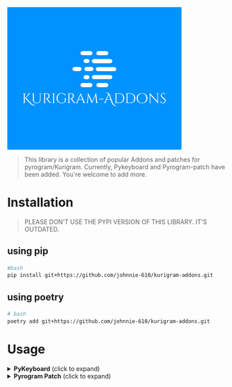 <img align=center src=./logo.png length=80 width = 400>


> This library is a collection of popular Addons and patches for pyrogram/Kurigram.
> Currently, Pykeyboard and Pyrogram-patch have been added. You're welcome to add more.

# Installation
> PLEASE DON'T USE THE PYPI VERSION OF THIS LIBRARY. IT'S OUTDATED.
## using pip  

```bash
#bash
pip install git+https://github.com/johnnie-610/kurigram-addons.git

```

## using poetry

```bash
# bash
poetry add git+https://github.com/johnnie-610/kurigram-addons.git

```

# Usage

<details>
<summary><b>PyKeyboard</b> (click to expand)</summary>

<div align="center">
<p align="center">
<img src="https://raw.githubusercontent.com/johnnie-610/pykeyboard/main/docs/source/images/logo.png" alt="pykeyboard">
</p>

![PyPI](https://img.shields.io/pypi/v/pykeyboard-kurigram)
[![Downloads](https://pepy.tech/badge/pykeyboard-kurigram)](https://pepy.tech/project/pykeyboard-kurigram)
![GitHub](https://img.shields.io/github/license/johnnie-610/pykeyboard)

 <p><h2>🎉This is pykeyboard for <a href="https://github.com/KurimuzonAkuma/pyrogram">Kurigram</a> 🎉</h2></p>
 <br>
 <p><strong><em>No need to change your code, just install the library and you're good to go.</em></strong></p>

</div>

# Pykeyboard

- [Pykeyboard](#pykeyboard)
- [What's new?](#whats-new)
- [Documentation](#documentation)
  - [Inline Keyboard](#inline-keyboard)
        - [Parameters:](#parameters)
    - [Inline Keyboard add buttons](#inline-keyboard-add-buttons)
      - [Code](#code)
      - [Result](#result)
    - [Inline Keyboard row buttons](#inline-keyboard-row-buttons)
      - [Code](#code-1)
      - [Result](#result-1)
    - [Pagination inline keyboard](#pagination-inline-keyboard)
      - [Parameters:](#parameters-1)
      - [Pagination 3 pages](#pagination-3-pages)
      - [Code](#code-2)
      - [Result](#result-2)
      - [Pagination 5 pages](#pagination-5-pages)
      - [Code](#code-3)
      - [Result](#result-3)
      - [Pagination 9 pages](#pagination-9-pages)
      - [Code](#code-4)
      - [Result](#result-4)
      - [Pagination 100 pages](#pagination-100-pages)
      - [Code](#code-5)
      - [Result](#result-5)
      - [Pagination 150 pages and buttons](#pagination-150-pages-and-buttons)
      - [Code](#code-6)
      - [Result](#result-6)
    - [Languages inline keyboard](#languages-inline-keyboard)
      - [Parameters:](#parameters-2)
      - [Code](#code-7)
      - [Result](#result-7)
  - [Reply Keyboard](#reply-keyboard)
      - [Parameters:](#parameters-3)
    - [Reply Keyboard add buttons](#reply-keyboard-add-buttons)
      - [Code](#code-8)
      - [Result](#result-8)
    - [Reply Keyboard row buttons](#reply-keyboard-row-buttons)
      - [Code](#code-9)
      - [Result](#result-9)

# What's new?

- Minor changes due to update in Kurigram.

# Documentation

## Inline Keyboard

```python
from pykeyboard import InlineKeyboard
```

##### Parameters:

- row_width (integer, default 3)

### Inline Keyboard add buttons

#### Code

```python
from pykeyboard import InlineKeyboard, InlineButton


keyboard = InlineKeyboard(row_width=3)
keyboard.add(
    InlineButton('1', 'inline_keyboard:1'),
    InlineButton('2', 'inline_keyboard:2'),
    InlineButton('3', 'inline_keyboard:3'),
    InlineButton('4', 'inline_keyboard:4'),
    InlineButton('5', 'inline_keyboard:5'),
    InlineButton('6', 'inline_keyboard:6'),
    InlineButton('7', 'inline_keyboard:7')
)
```

#### Result

<p><img src="https://raw.githubusercontent.com/johnnie-610/pykeyboard/main/docs/source/images/add_inline_button.png" alt="add_inline_button"></p>

### Inline Keyboard row buttons

#### Code

```python
from pykeyboard import InlineKeyboard, InlineButton


keyboard = InlineKeyboard()
keyboard.row(InlineButton('1', 'inline_keyboard:1'))
keyboard.row(
    InlineButton('2', 'inline_keyboard:2'),
    InlineButton('3', 'inline_keyboard:3')
)
keyboard.row(InlineButton('4', 'inline_keyboard:4'))
keyboard.row(
    InlineButton('5', 'inline_keyboard:5'),
    InlineButton('6', 'inline_keyboard:6')
)
```

#### Result

<p><img src="https://raw.githubusercontent.com/johnnie-610/pykeyboard/main/docs/source/images/row_inline_button.png" alt="row_inline_button"></p>

### Pagination inline keyboard

```python
from pykeyboard import InlineKeyboard
```

#### Parameters:

- count_pages (integer)
- current_page (integer)
- callback_pattern (string) - use of the `{number}` pattern is <ins>required</ins>

#### Pagination 3 pages

#### Code

```python
from pykeyboard import InlineKeyboard

keyboard = InlineKeyboard()
keyboard.paginate(3, 3, 'pagination_keyboard:{number}')
```

#### Result

<p><img src="https://raw.githubusercontent.com/johnnie-610/pykeyboard/main/docs/source/images/pagination_keyboard_3.png" alt="pagination_keyboard_3"></p>

#### Pagination 5 pages

#### Code

```python
from pykeyboard import InlineKeyboard

keyboard = InlineKeyboard()
keyboard.paginate(5, 3, 'pagination_keyboard:{number}')
```

#### Result

<p><img src="https://raw.githubusercontent.com/johnnie-610/pykeyboard/main/docs/source/images/pagination_keyboard_5.png" alt="pagination_keyboard_5"></p>

#### Pagination 9 pages

#### Code

```python
from pykeyboard import InlineKeyboard

keyboard = InlineKeyboard()
keyboard.paginate(9, 5, 'pagination_keyboard:{number}')
```

#### Result

<p><img src="https://raw.githubusercontent.com/johnnie-610/pykeyboard/main/docs/source/images/pagination_keyboard_9.png" alt="pagination_keyboard_9"></p>

#### Pagination 100 pages

#### Code

```python
from pykeyboard import InlineKeyboard

keyboard = InlineKeyboard()
keyboard.paginate(100, 100, 'pagination_keyboard:{number}')
```

#### Result

<p><img src="https://raw.githubusercontent.com/johnnie-610/pykeyboard/main/docs/source/images/pagination_keyboard_100.png" alt="pagination_keyboard_100"></p>

#### Pagination 150 pages and buttons

#### Code

```python
from pykeyboard import InlineKeyboard, InlineButton

keyboard = InlineKeyboard()
keyboard.paginate(150, 123, 'pagination_keyboard:{number}')
keyboard.row(
    InlineButton('Back', 'pagination_keyboard:back'),
    InlineButton('Close', 'pagination_keyboard:close')
)
```

#### Result

<p><img src="https://raw.githubusercontent.com/johnnie-610/pykeyboard/main/docs/source/images/pagination_keyboard_150.png" alt="pagination_keyboard_150"></p>

### Languages inline keyboard

```python
from pykeyboard import InlineKeyboard
```

#### Parameters:

- callback_pattern (string) - use of the `{locale}` pattern is <ins>required</ins>
- locales (string | list) - list of language codes
  - be_BY - Belarusian
  - de_DE - German
  - zh_CN - Chinese
  - en_US - English
  - fr_FR - French
  - id_ID - Indonesian
  - it_IT - Italian
  - ko_KR - Korean
  - tr_TR - Turkish
  - ru_RU - Russian
  - es_ES - Spanish
  - uk_UA - Ukrainian
  - uz_UZ - Uzbek
- row_width (integer, default 2)


#### Code

```python
from pykeyboard import InlineKeyboard


keyboard = InlineKeyboard(row_width=3)
keyboard.languages(
    'languages:{locale}', ['en_US', 'ru_RU', 'id_ID'], 2
)
```

#### Result

<p><img src="https://raw.githubusercontent.com/johnnie-610/pykeyboard/main/docs/source/images/languages_keyboard.png" alt="languages_keyboard"></p>

## Reply Keyboard

```python
from pykeyboard import ReplyKeyboard
```

#### Parameters:

- resize_keyboard (bool, optional)
- one_time_keyboard (bool, optional)
- selective (bool, optional)
- row_width (integer, default 3)

### Reply Keyboard add buttons

#### Code

```python
from pykeyboard import ReplyKeyboard, ReplyButton


keyboard = ReplyKeyboard(row_width=3)
keyboard.add(
    ReplyButton('Reply button 1'),
    ReplyButton('Reply button 2'),
    ReplyButton('Reply button 3'),
    ReplyButton('Reply button 4'),
    ReplyButton('Reply button 5')
)
```

#### Result

<p><img src="https://raw.githubusercontent.com/johnnie-610/pykeyboard/main/docs/source/images/add_reply_button.png" alt="add_reply_button"></p>

### Reply Keyboard row buttons

#### Code

```python
from pykeyboard import ReplyKeyboard, ReplyButton


keyboard = ReplyKeyboard()
keyboard.row(ReplyButton('Reply button 1'))
keyboard.row(
    ReplyButton('Reply button 2'),
    ReplyButton('Reply button 3')
)
keyboard.row(ReplyButton('Reply button 4'))
keyboard.row(ReplyButton('Reply button 5'))
```

#### Result

<p><img src="https://raw.githubusercontent.com/johnnie-610/pykeyboard/main/docs/source/images/row_reply_button.png" alt="row_reply_button"></p>

</details>


<details>
<summary><b>Pyrogram Patch</b> (click to expand)</summary>

# pyrogram_patch

[![License: MIT](https://img.shields.io/badge/License-MIT-yellow.svg)](https://opensource.org/licenses/MIT)
[![Python 3.10+](https://img.shields.io/badge/python-3.10+-blue.svg)](https://www.python.org/downloads/)
[![PyPI](https://img.shields.io/pypi/v/kurigram-addons)](https://pypi.org/project/kurigram-addons/)
[![Downloads](https://static.pepy.tech/badge/kurigram-addons)](https://pepy.tech/project/kurigram-addons)
[![Telegram](https://img.shields.io/badge/chat-telegram-blue)](https://t.me/kurigram_addons_chat)

**pyrogram_patch** is a powerful extension for Pyrogram that enhances it with advanced features for building robust Telegram bots. It provides middleware support, Finite State Machine (FSM) capabilities, and thread-safe data management, making it easier to develop complex bot interactions.

## ✨ Features

- **Middleware System**: Intercept and process updates with a powerful middleware pipeline
- **Finite State Machine (FSM)**: Manage complex conversation flows with ease
- **Router Support**: Organize your handlers into modular components
- **Thread-Safe**: Built with thread safety for high-load applications
- **Flexible Storage**: Multiple storage backends with Redis and MongoDB support
- **Type Safety**: Full type hints for better development experience
- **Easy Integration**: Works seamlessly with existing Pyrogram code

## 🚀 Quick Start

### Basic Usage

```python
from pyrogram import Client, filters
from pyrogram_patch import patch, Router
from pyrogram_patch.fsm import StatesGroup, State, StateFilter

# Initialize the client and router
app = Client("my_bot")
router = Router()

# Apply the patch
patch_manager = patch(app)

# Define states
class Registration(StatesGroup):
    waiting_for_name = State()
    waiting_for_age = State()

# Command handler with router
@router.on_message(filters.command("start") & filters.private)
async def start(client, message, state):
    await state.set_state(Registration.waiting_for_name)
    await message.reply("Welcome! Please enter your name:")

# State handler with router
@router.on_message(StateFilter(Registration.waiting_for_name) & filters.private)
async def process_name(client, message, state):
    await state.update_data(name=message.text)
    await state.set_state(Registration.waiting_for_age)
    await message.reply(f"Nice to meet you, {message.text}! How old are you?")

# Include router in the application
app.include_router(router)

# Run the bot
if __name__ == "__main__":
    app.run()
```

## 🔌 Middleware System

Easily add middleware to process updates before they reach your handlers:

```python
from pyrogram_patch.middlewares import BaseMiddleware

class AuthMiddleware(BaseMiddleware):
    def __init__(self, allowed_users: list):
        self.allowed_users = allowed_users
        
    async def __call__(self, update, client, patch_helper):
        if update.from_user.id not in self.allowed_users:
            await update.reply("Access denied!")
            return None  # Stop processing
        return await self.next(update, client, patch_helper)

# Register middleware
middleware_manager = MiddlewareManager()
middleware_manager.register(MessageHandler, AuthMiddleware([12345678]))
```

## 💾 Storage Options

### Built-in Storage Backends

```python
from pyrogram_patch.fsm.storages import MemoryStorage, RedisStorage, MongoStorage

# In-memory storage (not persistent across restarts)
storage = MemoryStorage()

# Redis storage (persistent)
redis_storage = RedisStorage(
    host="localhost",
    port=6379,
    db=0,
    ttl=86400  # 24 hours
)

# MongoDB storage (persistent with document support)
mongo_storage = MongoStorage(
    host="mongodb://localhost:27017/",
    db_name="bot_states",
    collection_name="user_states"
)
```

### Custom Storage

Implement your own storage by extending the `BaseStorage` class:

```python
from typing import Optional, Dict, Any
from datetime import datetime, timedelta
from pyrogram_patch.fsm.base_storage import BaseStorage
from pyrogram_patch.fsm.states import StateData

class CustomStorage(BaseStorage):
    def __init__(self, connection_string: str):
        self.connection = self._connect(connection_string)
    
    async def get_state(self, key: str) -> Optional[StateData]:
        data = await self.connection.get(f"state:{key}")
        return StateData(**data) if data else None
    
    async def set_state(self, key: str, state_data: StateData) -> None:
        await self.connection.set(
            f"state:{key}",
            state_data.dict(),
            ex=state_data.ttl or 86400  # Default 24h TTL
        )
    
    async def delete_state(self, key: str) -> None:
        await self.connection.delete(f"state:{key}")
    
    async def _cleanup(self) -> None:
        """Optional: Clean up expired states"""
        pass
```

## 📚 Documentation

For complete documentation, including advanced usage and API reference, visit:

- [Kurigram Documentation](https://docs.kurigram.live/)
- [pyrogram_patch Documentation](/pyrogram_patch/DOCUMENTATION.md)

## 💬 Community

Join our community for support and discussions:

- [Telegram Group](https://t.me/kurigram_addons_chat)
- [GitHub Issues](https://github.com/johnnie-610/kurigram-addons/issues)

## 🤝 Contributing

Contributions are welcome! Please open an issue or submit a pull request.

## 📄 License

This project is licensed under the MIT License - see the [LICENSE](LICENSE) file for details.

🥳 Have fun with pyrogram_patch! 🎉

</details>

